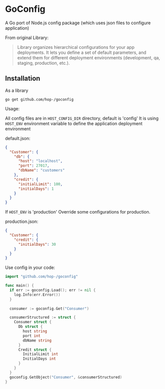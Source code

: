 # GoConfig

A Go port of Node.js config package (which uses json files to configure application)

From original Library:
> Library organizes hierarchical configurations for your app deployments.
> It lets you define a set of default parameters, and extend them for different deployment environments (development, qa, staging, production, etc.).

## Installation

As a library

```shell
go get github.com/hop-/goconfig
```

Usage:

All config files are in `HOST_CONFIG_DIR` directory, default is 'config'
It is using `HOST_ENV` environment variable to define the application deployment environment

default.json:
```json
{
  "Customer": {
    "db": {
      "host": "localhost",
      "port": 27017,
      "dbName": "customers"
    },
    "credit": {
      "initialLimit": 100,
      "initialDays": 1
    }
  }
}
```

If `HOST_ENV` is 'production'
Override some configurations for production.

production.json:
```json
{
  "Customer": {
    "credit": {
      "initialDays": 30
    }
  }
}
```

Use config in your code:
```go
import "github.com/hop-/goconfig"

func main() {
  if err := goconfig.Load(); err != nil {
    log.Info(err.Error())
  }
  
  consumer := goconfig.Get("Consumer")

  consumerStructured := struct {
    Consumer struct {
      Db struct {
        host string
        port int
        dbName string
      }
      Credit struct {
        InitialLimit int
        InitialDays int
      }
    }
  }
  goconfig.GetObject("Consumer", &consumerStructured)
}
```
